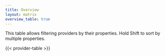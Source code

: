 ```yaml
---
title: Overview
layout: matrix
overview_table: true
---
```


This table allows filtering providers by their properties.
Hold Shift to sort by multiple properties.

{{< provider-table >}}
